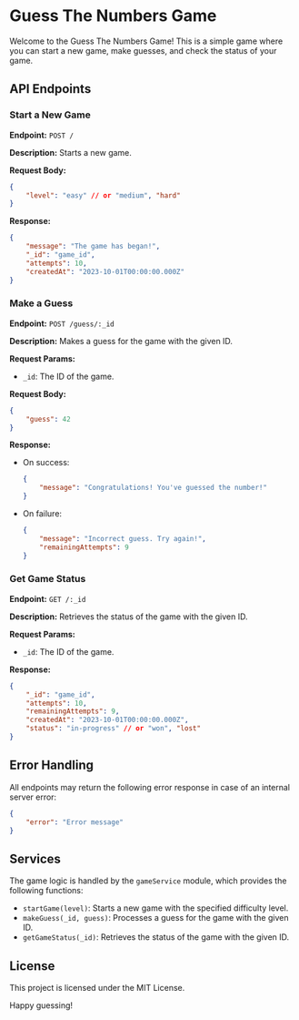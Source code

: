 # Guess The Numbers Game

Welcome to the Guess The Numbers Game! This is a simple game where you can start a new game, make guesses, and check the status of your game.

## API Endpoints

### Start a New Game

**Endpoint:** `POST /`

**Description:** Starts a new game.

**Request Body:**
```json
{
    "level": "easy" // or "medium", "hard"
}
```

**Response:**
```json
{
    "message": "The game has began!",
    "_id": "game_id",
    "attempts": 10,
    "createdAt": "2023-10-01T00:00:00.000Z"
}
```

### Make a Guess

**Endpoint:** `POST /guess/:_id`

**Description:** Makes a guess for the game with the given ID.

**Request Params:**
- `_id`: The ID of the game.

**Request Body:**
```json
{
    "guess": 42
}
```

**Response:**
- On success:
    ```json
    {
        "message": "Congratulations! You've guessed the number!"
    }
    ```
- On failure:
    ```json
    {
        "message": "Incorrect guess. Try again!",
        "remainingAttempts": 9
    }
    ```

### Get Game Status

**Endpoint:** `GET /:_id`

**Description:** Retrieves the status of the game with the given ID.

**Request Params:**
- `_id`: The ID of the game.

**Response:**
```json
{
    "_id": "game_id",
    "attempts": 10,
    "remainingAttempts": 9,
    "createdAt": "2023-10-01T00:00:00.000Z",
    "status": "in-progress" // or "won", "lost"
}
```

## Error Handling

All endpoints may return the following error response in case of an internal server error:
```json
{
    "error": "Error message"
}
```

## Services

The game logic is handled by the `gameService` module, which provides the following functions:
- `startGame(level)`: Starts a new game with the specified difficulty level.
- `makeGuess(_id, guess)`: Processes a guess for the game with the given ID.
- `getGameStatus(_id)`: Retrieves the status of the game with the given ID.

## License

This project is licensed under the MIT License.

Happy guessing!